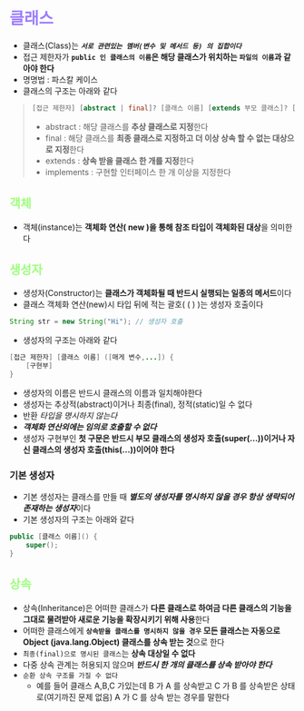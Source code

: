 # <span style="color : #9e7efe; ">클래스
* 클래스(Class)는 ***`서로 관련있는 멤버(변수 및 메서드 등) 의 집합이다`***
* 접근 제한자가 **`public 인 클래스의 이름`은 해당 클래스가 위치하는 `파일의 이름`과 같아야 한다**
* 명명법 : 파스칼 케이스
* 클래스의 구조는 아래와 같다
>```java
>[접근 제한자] [abstract | final]? [클래스 이름] [extends 부모 클래스]? [implements 인터페이스,...]?
>```
>* abstract : 해당 클래스를 **추상 클래스로 지정**한다
>* final : 해당 클래스를 **최종 클래스로 지정하고 더 이상 상속 할 수 없는 대상으로 지정**한다
>* extends : **상속 받을 클래스 한 개를 지정**한다
>* implements : 구현할 인터페이스 한 개 이상을 지정한다
## <span style="color : #9efe7e; ">객체
* 객체(instance)는 **객체화 연산( new )을 통해 참조 타입이 객체화된 대상**을 의미한다
## <span style="color : #9efe7e; ">생성자
* 생성자(Constructor)는 **클래스가 객체화될 때 반드시 실행되는 일종의 메서드**이다
* 클래스 객체화 연산(new)시 타입 뒤에 적는 괄호( ( ) )는 생성자 호출이다
```java
String str = new String("Hi"); // 생성자 호출
```
* 생성자의 구조는 아래와 같다
```java
[접근 제한자] [클래스 이름] ([매게 변수,...]) {
    [구현부]
}
```
* 생성자의 이름은 반드시 클래스의 이름과 일치해야한다
* 생성자는 추상적(abstract)이거나 최종(final), 정적(static)일 수 없다
* 반환 *타입을 명시하지 않는다*
* ***객체화 연산외에는 임의로 호출할 수 없다***
* 생성자 구현부인 **첫 구문은 반드시 부모 클래스의 생성자 호출(super(...))이거나 자신 클래스의 생성자 호출(this(...))이어야 한다**
### 기본 생성자
* 기본 생성자는 클래스를 만들 때 ***별도의 생성자를 명시하지 않을 경우 항상 생략되어 존재하는 생성자***이다
* 기본 생성자의 구조는 아래와 같다
```java
public [클래스 이름]() {
    super();
}
```
## <span style="color : #9efe7e; ">상속
* 상속(Inheritance)은 어떠한 클래스가 **다른 클래스로 하여금 다른 클래스의 기능을 그대로 물려받아 새로운 기능을 확장시키기 위해 사용**한다
* 어떠한 클래스에게 **`상속받을 클래스를 명시하지 않을 경우` 모든 클래스는 자동으로 Object (java.lang.Object) 클래스를 상속 받는 것**으로 한다
* `최종(final)으로 명시된 클래스`는 **상속 대상일 수 없다**
* 다중 상속 관계는 허용되지 않으며 ***반드시 한 개의 클래스를 상속 받아야 한다***
* `순환 상속 구조를 가질 수 없다`
    * 예를 들어 클래스 A,B,C 가있는데 B 가 A 를 상속받고 C 가 B 를 상속받은 상태로(여기까진 문제 없음) A 가 C 를 상속 받는 경우를 말한다
